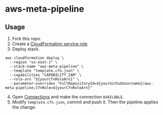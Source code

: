# aws-meta-pipeline

## Usage

1. Fork this repo.
2. Create a [CloudFormation service role](https://docs.aws.amazon.com/AWSCloudFormation/latest/UserGuide/using-iam-servicerole.html).
3. Deploy stack.

```
aws cloudformation deploy \
  --region "us-east-1" \
  --stack-name "aws-meta-pipeline" \
  --template "template.cfn.json" \
  --capabilities "CAPABILITY_IAM" \
  --role-arn "${yourCfnRoleArn}" \
  --parameter-overrides "FullRepositoryId=${yourGithubUsername}/aws-meta-pipeline,CfnRole=${yourCfnRoleArn}"
```

4. Open [Connections](https://console.aws.amazon.com/codesuite/settings/connections) and make the connection `AVAILABLE`.
5. Modify `template.cfn.json`, commit and push it. Then the pipeline applies the change.
